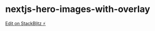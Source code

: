 # nextjs-hero-images-with-overlay

[Edit on StackBlitz ⚡️](https://stackblitz.com/edit/nextjs-dyayys)